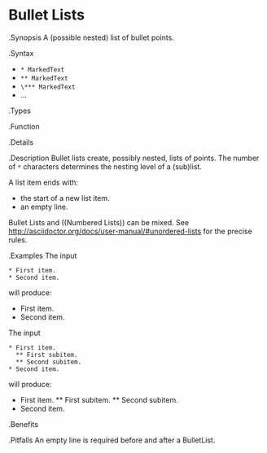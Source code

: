 # Bullet Lists

.Synopsis
A (possible nested) list of bullet points.

.Syntax
*  `* MarkedText`
*  `** MarkedText`
*  `\*** MarkedText`
*  ...

.Types

.Function

.Details

.Description
Bullet lists create, possibly nested, lists of points.
The number of `*` characters determines the nesting level of a (sub)list.

A list item ends with:

*  the start of a new list item.
*  an empty line.

Bullet Lists and ((Numbered Lists)) can be mixed.
See http://asciidoctor.org/docs/user-manual/#unordered-lists for the precise rules.

.Examples
The input

```
* First item.
* Second item.
```

will produce:

*  First item.
*  Second item.


The input

```
* First item.
  ** First subitem.
  ** Second subitem.
* Second item.
```

will produce:

*  First item.
   **  First subitem.
   **  Second subitem.
*  Second item.

.Benefits

.Pitfalls
An empty line is required before and after a BulletList.

